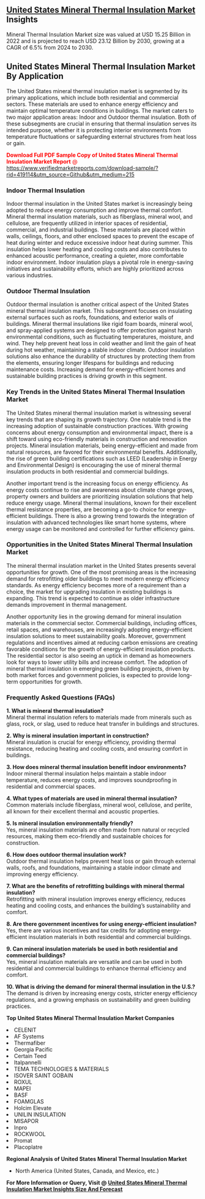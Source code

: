 <h2><a href="https://www.verifiedmarketreports.com/download-sample/?rid=419114&amp;utm_source=Github&amp;utm_medium=215" target="_blank">United States Mineral Thermal Insulation Market</a> Insights</h2><p>Mineral Thermal Insulation Market size was valued at USD 15.25 Billion in 2022 and is projected to reach USD 23.12 Billion by 2030, growing at a CAGR of 6.5% from 2024 to 2030.</p><p> <h2>United States Mineral Thermal Insulation Market By Application</h2> <p>The United States mineral thermal insulation market is segmented by its primary applications, which include both residential and commercial sectors. These materials are used to enhance energy efficiency and maintain optimal temperature conditions in buildings. The market caters to two major application areas: Indoor and Outdoor thermal insulation. Both of these subsegments are crucial in ensuring that thermal insulation serves its intended purpose, whether it is protecting interior environments from temperature fluctuations or safeguarding external structures from heat loss or gain.</p> <p><p><span class=""><span style="color: #ff0000;"><strong>Download Full PDF Sample Copy of United States Mineral Thermal Insulation Market Report</strong> @ </span><a href="https://www.verifiedmarketreports.com/download-sample/?rid=419114&amp;utm_source=Github&amp;utm_medium=215" target="_blank">https://www.verifiedmarketreports.com/download-sample/?rid=419114&amp;utm_source=Github&amp;utm_medium=215</a></span></p></p> <h3>Indoor Thermal Insulation</h3> <p>Indoor thermal insulation in the United States market is increasingly being adopted to reduce energy consumption and improve thermal comfort. Mineral thermal insulation materials, such as fiberglass, mineral wool, and cellulose, are frequently utilized in interior spaces of residential, commercial, and industrial buildings. These materials are placed within walls, ceilings, floors, and other enclosed spaces to prevent the escape of heat during winter and reduce excessive indoor heat during summer. This insulation helps lower heating and cooling costs and also contributes to enhanced acoustic performance, creating a quieter, more comfortable indoor environment. Indoor insulation plays a pivotal role in energy-saving initiatives and sustainability efforts, which are highly prioritized across various industries.</p> <h3>Outdoor Thermal Insulation</h3> <p>Outdoor thermal insulation is another critical aspect of the United States mineral thermal insulation market. This subsegment focuses on insulating external surfaces such as roofs, foundations, and exterior walls of buildings. Mineral thermal insulations like rigid foam boards, mineral wool, and spray-applied systems are designed to offer protection against harsh environmental conditions, such as fluctuating temperatures, moisture, and wind. They help prevent heat loss in cold weather and limit the gain of heat during hot weather, maintaining a stable indoor climate. Outdoor insulation solutions also enhance the durability of structures by protecting them from the elements, ensuring longer lifespans for buildings and reducing maintenance costs. Increasing demand for energy-efficient homes and sustainable building practices is driving growth in this segment.</p> <h3>Key Trends in the United States Mineral Thermal Insulation Market</h3> <p>The United States mineral thermal insulation market is witnessing several key trends that are shaping its growth trajectory. One notable trend is the increasing adoption of sustainable construction practices. With growing concerns about energy consumption and environmental impact, there is a shift toward using eco-friendly materials in construction and renovation projects. Mineral insulation materials, being energy-efficient and made from natural resources, are favored for their environmental benefits. Additionally, the rise of green building certifications such as LEED (Leadership in Energy and Environmental Design) is encouraging the use of mineral thermal insulation products in both residential and commercial buildings.</p> <p>Another important trend is the increasing focus on energy efficiency. As energy costs continue to rise and awareness about climate change grows, property owners and builders are prioritizing insulation solutions that help reduce energy usage. Mineral thermal insulations, known for their excellent thermal resistance properties, are becoming a go-to choice for energy-efficient buildings. There is also a growing trend towards the integration of insulation with advanced technologies like smart home systems, where energy usage can be monitored and controlled for further efficiency gains.</p> <h3>Opportunities in the United States Mineral Thermal Insulation Market</h3> <p>The mineral thermal insulation market in the United States presents several opportunities for growth. One of the most promising areas is the increasing demand for retrofitting older buildings to meet modern energy efficiency standards. As energy efficiency becomes more of a requirement than a choice, the market for upgrading insulation in existing buildings is expanding. This trend is expected to continue as older infrastructure demands improvement in thermal management.</p> <p>Another opportunity lies in the growing demand for mineral insulation materials in the commercial sector. Commercial buildings, including offices, retail spaces, and warehouses, are increasingly adopting energy-efficient insulation solutions to meet sustainability goals. Moreover, government regulations and incentives aimed at reducing carbon emissions are creating favorable conditions for the growth of energy-efficient insulation products. The residential sector is also seeing an uptick in demand as homeowners look for ways to lower utility bills and increase comfort. The adoption of mineral thermal insulation in emerging green building projects, driven by both market forces and government policies, is expected to provide long-term opportunities for growth.</p> <h3>Frequently Asked Questions (FAQs)</h3> <p><strong>1. What is mineral thermal insulation?</strong><br>Mineral thermal insulation refers to materials made from minerals such as glass, rock, or slag, used to reduce heat transfer in buildings and structures.</p> <p><strong>2. Why is mineral insulation important in construction?</strong><br>Mineral insulation is crucial for energy efficiency, providing thermal resistance, reducing heating and cooling costs, and ensuring comfort in buildings.</p> <p><strong>3. How does mineral thermal insulation benefit indoor environments?</strong><br>Indoor mineral thermal insulation helps maintain a stable indoor temperature, reduces energy costs, and improves soundproofing in residential and commercial spaces.</p> <p><strong>4. What types of materials are used in mineral thermal insulation?</strong><br>Common materials include fiberglass, mineral wool, cellulose, and perlite, all known for their excellent thermal and acoustic properties.</p> <p><strong>5. Is mineral insulation environmentally friendly?</strong><br>Yes, mineral insulation materials are often made from natural or recycled resources, making them eco-friendly and sustainable choices for construction.</p> <p><strong>6. How does outdoor thermal insulation work?</strong><br>Outdoor thermal insulation helps prevent heat loss or gain through external walls, roofs, and foundations, maintaining a stable indoor climate and improving energy efficiency.</p> <p><strong>7. What are the benefits of retrofitting buildings with mineral thermal insulation?</strong><br>Retrofitting with mineral insulation improves energy efficiency, reduces heating and cooling costs, and enhances the building’s sustainability and comfort.</p> <p><strong>8. Are there government incentives for using energy-efficient insulation?</strong><br>Yes, there are various incentives and tax credits for adopting energy-efficient insulation materials in both residential and commercial buildings.</p> <p><strong>9. Can mineral insulation materials be used in both residential and commercial buildings?</strong><br>Yes, mineral insulation materials are versatile and can be used in both residential and commercial buildings to enhance thermal efficiency and comfort.</p> <p><strong>10. What is driving the demand for mineral thermal insulation in the U.S.?</strong><br>The demand is driven by increasing energy costs, stricter energy efficiency regulations, and a growing emphasis on sustainability and green building practices.</p> </p><p><strong>Top United States Mineral Thermal Insulation Market Companies</strong></p><div data-test-id=""><p><li>CELENIT</li><li> AF Systems</li><li> Thermafiber</li><li> Georgia Pacific</li><li> Certain Teed</li><li> Italpannelli</li><li> TEMA TECHNOLOGIES & MATERIALS</li><li> ISOVER SAINT GOBAIN</li><li> ROXUL</li><li> MAPEI</li><li> BASF</li><li> FOAMGLAS</li><li> Holcim Elevate</li><li> UNILIN INSULATION</li><li> MISAPOR</li><li> Inpro</li><li> ROCKWOOL</li><li> Promat</li><li> Placoplatre</li></p><div><strong>Regional Analysis of&nbsp;United States Mineral Thermal Insulation Market</strong></div><ul><li dir="ltr"><p dir="ltr">North America&nbsp;(United States, Canada, and Mexico, etc.)</p></li></ul><p><strong>For More Information or Query, Visit @&nbsp;</strong><strong><a href="https://www.verifiedmarketreports.com/product/mineral-thermal-insulation-market/?utm_source=Github&amp;utm_medium=215" target="_blank">United States Mineral Thermal Insulation Market Insights Size And Forecast</a></strong></p></div>

